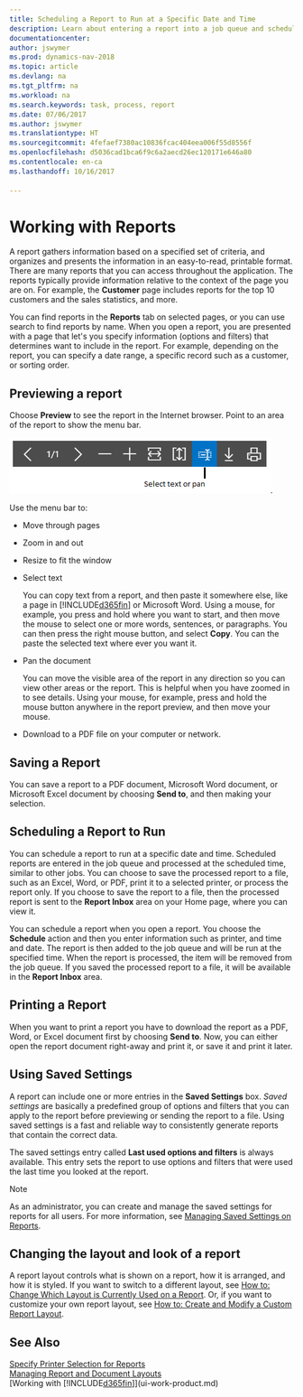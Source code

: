 ```yaml
---
title: Scheduling a Report to Run at a Specific Date and Time
description: Learn about entering a report into a job queue and scheduling it to be processed at a specific date and time.
documentationcenter: 
author: jswymer
ms.prod: dynamics-nav-2018
ms.topic: article
ms.devlang: na
ms.tgt_pltfrm: na
ms.workload: na
ms.search.keywords: task, process, report
ms.date: 07/06/2017
ms.author: jswymer
ms.translationtype: HT
ms.sourcegitcommit: 4fefaef7380ac10836fcac404eea006f55d8556f
ms.openlocfilehash: d5036cad1bca6f9c6a2aecd26ec120171e646a80
ms.contentlocale: en-ca
ms.lasthandoff: 10/16/2017

---
```

# <a name="working-with-reports"></a>Working with Reports
A report gathers information based on a specified set of criteria, and organizes and presents the information in an easy-to-read, printable format. There are many reports that you can access throughout the application. The reports typically provide information relative to the context of the page you are on. For example, the **Customer** page includes reports for the top 10 customers and the sales statistics, and more.

You can find reports in the **Reports** tab on selected pages, or you can use search to find reports by name. When you open a report, you are presented with a page that let's you specify information (options and filters) that determines want to include in the report. For example, depending on the report, you can specify a date range, a specific record such as a customer, or sorting order.

## <a name="previewing-a-report"></a>Previewing a report
Choose **Preview** to see the report in the Internet browser. Point to an area of the report to show the menu bar.  

![Report preview toolbar](media/report_viewer.png "Report preview toolbar").

Use the menu bar to:

-   Move through pages
-   Zoom in and out
-   Resize to fit the window
-   Select text

    You can copy text from a report, and then paste it somewhere else, like a page in [!INCLUDE[d365fin](includes/d365fin_md.md)] or Microsoft Word.  Using a mouse, for example, you press and hold where you want to start, and then move the mouse to select one or more words, sentences, or paragraphs. You can then press the right mouse button, and select **Copy**. You can the paste the selected text where ever you want it.
-   Pan the document

    You can move the visible area of the report in any direction so you can view other areas or the report. This is helpful when you have zoomed in to see details.  Using your mouse, for example, press and hold the mouse button anywhere in the report preview, and then move your mouse.

-   Download to a PDF file on your computer or network.


## <a name="saving-a-report"></a>Saving a Report
You can save a report to a PDF document, Microsoft Word document, or Microsoft Excel document by choosing **Send to**, and then making your selection. 

## <a name="ScheduleReport"></a> Scheduling a Report to Run
You can schedule a report to run at a specific date and time. Scheduled reports are entered in the job queue and processed at the scheduled time, similar to other jobs. You can choose to save the processed report to a file, such as an Excel, Word, or PDF, print it to a selected printer, or process the report only. If you choose to save the report to a file, then the processed report is sent to the **Report Inbox** area on your Home page, where you can view it.

You can schedule a report when you open a report. You choose the **Schedule** action and then you enter information such as printer, and time and date. The report is then added to the job queue and will be run at the specified time. When the report is processed, the item will be removed from the job queue. If you saved the processed report to a file, it will be available in the **Report Inbox** area.

## <a name="PrintReport"></a>Printing a Report
When you want to print a report you have to download the report as a PDF, Word, or Excel document first by choosing **Send to**. Now, you can either open the report document right-away and print it, or save it and print it later.

## <a name="using-saved-settings"></a>Using Saved Settings
A report can include one or more entries in the **Saved Settings** box. *Saved settings* are basically a predefined group of options and filters that you can apply to the report before previewing or sending the report to a file. Using saved settings is a fast and reliable way to consistently generate reports that contain the correct data.

The saved settings entry called **Last used options and filters** is always available. This entry sets the report to use options and filters that were used the last time you looked at the report.

>[!NOTE]
>As an administrator, you can create and manage the saved settings for reports for all users. For more information, see [Managing Saved Settings on Reports](reports-saving-reusing-settings.md).

## <a name="changing-the-layout-and-look-of-a-report"></a>Changing the layout and look of a report
A report layout controls what is shown on a report, how it is arranged, and how it is styled. If you want to switch to a different layout, see [How to: Change Which Layout is Currently Used on a Report](ui-how-change-layout-currently-used-report.md). Or, if you want to customize your own report layout, see [How to: Create and Modify a Custom Report Layout](ui-how-create-custom-report-layout.md).

## <a name="see-also"></a>See Also
[Specify Printer Selection for Reports](ui-specify-printer-selection-reports.md)  
[Managing Report and Document Layouts](ui-manage-report-layouts.md)  
[Working with [!INCLUDE[d365fin](includes/d365fin_md.md)]](ui-work-product.md)

